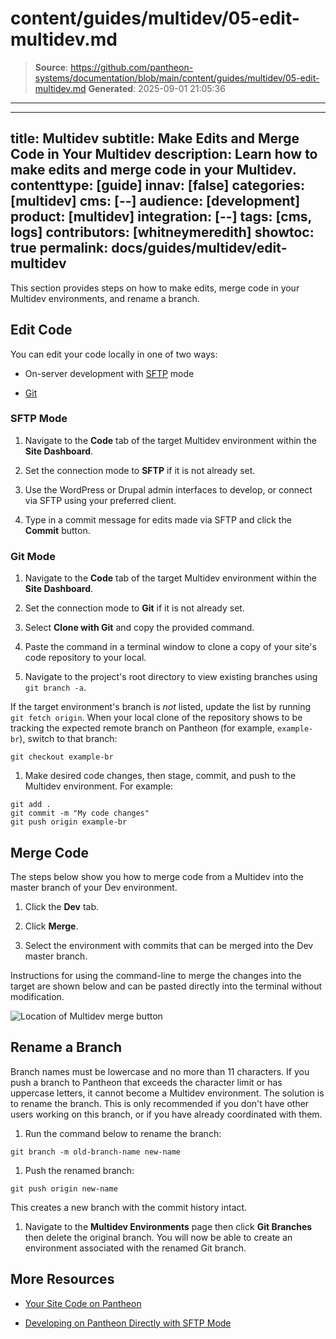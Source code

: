 # content/guides/multidev/05-edit-multidev.md

> **Source**: https://github.com/pantheon-systems/documentation/blob/main/content/guides/multidev/05-edit-multidev.md
> **Generated**: 2025-09-01 21:05:36

---

---
title: Multidev
subtitle: Make Edits and Merge Code in Your Multidev
description: Learn how to make edits and merge code in your Multidev.
contenttype: [guide]
innav: [false]
categories: [multidev]
cms: [--]
audience: [development]
product: [multidev]
integration: [--]
tags: [cms, logs]
contributors: [whitneymeredith]
showtoc: true
permalink: docs/guides/multidev/edit-multidev
---

This section provides steps on how to make edits, merge code in your Multidev environments, and rename a branch.

<Wistia src="2lyxgxgkfw" />

## Edit Code

You can edit your code locally in one of two ways:

- On-server development with [SFTP](/guides/sftp) mode

- [Git](/guides/git/git-config)


### SFTP Mode

1. Navigate to the **Code** tab of the target Multidev environment within the **Site Dashboard**.

1. Set the connection mode to **SFTP** if it is not already set.

1. Use the WordPress or Drupal admin interfaces to develop, or connect via SFTP using your preferred client.

1. Type in a commit message for edits made via SFTP and click the **Commit** button.

### Git Mode

1. Navigate to the **Code** tab of the target Multidev environment within the **Site Dashboard**.

1. Set the connection mode to **Git** if it is not already set.

1. Select **Clone with Git** and copy the provided command.

1. Paste the command in a terminal window to clone a copy of your site's code repository to your local.

1. Navigate to the project's root directory to view existing branches using `git branch -a`.

  If the target environment's branch is _not_ listed, update the list by running `git fetch origin`. When your local clone of the repository shows to be tracking the expected remote branch on Pantheon (for example, `example-br`), switch to that branch:

  ```bash{promptUser: user}
  git checkout example-br
  ```

1. Make desired code changes, then stage, commit, and push to the Multidev environment. For example:

  ```bash{promptUser: user}
  git add .
  git commit -m "My code changes"
  git push origin example-br
  ```


## Merge Code

The steps below show you how to merge code from a Multidev into the master branch of your Dev environment.

1. Click the **Dev** tab.

1. Click **Merge**.

1. Select the environment with commits that can be merged into the Dev master branch.

Instructions for using the command-line to merge the changes into the target are shown below and can be pasted directly into the terminal without modification.

![Location of Multidev merge button](../../../images/dashboard/new-dashboard/2024/multidev-merge.png)


## Rename a Branch

Branch names must be lowercase and no more than 11 characters. If you push a branch to Pantheon that exceeds the character limit or has uppercase letters, it cannot become a Multidev environment. The solution is to rename the branch. This is only recommended if you don't have other users working on this branch, or if you have already coordinated with them.

1. Run the command below to rename the branch:

  ```bash{promptUser: user}
  git branch -m old-branch-name new-name
  ```

1. Push the renamed branch:

  ```bash{promptUser: user}
  git push origin new-name
  ```

  This creates a new branch with the commit history intact.

1. Navigate to the **Multidev Environments** page then click **Git Branches** then delete the original branch. You will now be able to create an environment associated with the renamed Git branch.

## More Resources

- [Your Site Code on Pantheon](/pantheon-workflow#your-site-code-on-pantheon)

- [Developing on Pantheon Directly with SFTP Mode](/guides/sftp)
